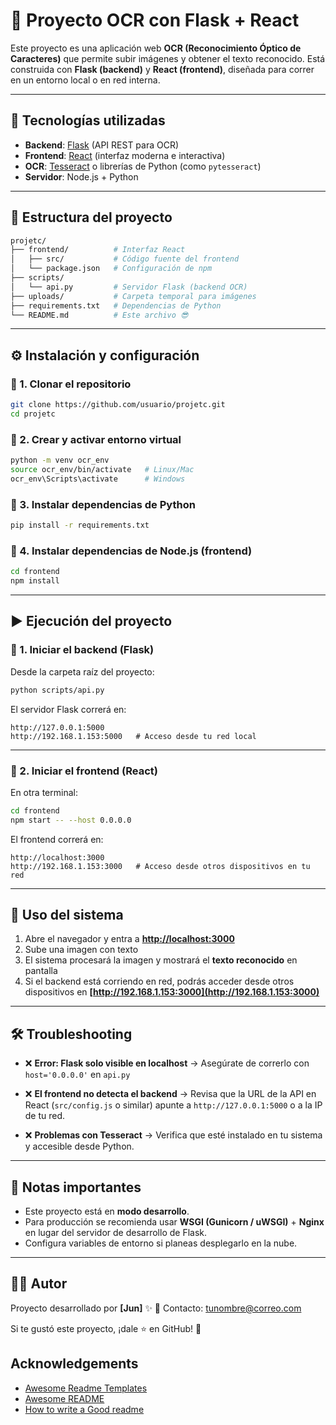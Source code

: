 # 📖 Proyecto OCR con Flask + React

Este proyecto es una aplicación web **OCR (Reconocimiento Óptico de Caracteres)** que permite subir imágenes y obtener el texto reconocido.
Está construida con **Flask (backend)** y **React (frontend)**, diseñada para correr en un entorno local o en red interna.

---

## 🚀 Tecnologías utilizadas

* **Backend**: [Flask](https://flask.palletsprojects.com/) (API REST para OCR)
* **Frontend**: [React](https://reactjs.org/) (interfaz moderna e interactiva)
* **OCR**: [Tesseract](https://github.com/tesseract-ocr/tesseract) o librerías de Python (como `pytesseract`)
* **Servidor**: Node.js + Python

---

## 📂 Estructura del proyecto

```bash
projetc/
├── frontend/          # Interfaz React
│   ├── src/           # Código fuente del frontend
│   └── package.json   # Configuración de npm
├── scripts/
│   └── api.py         # Servidor Flask (backend OCR)
├── uploads/           # Carpeta temporal para imágenes
├── requirements.txt   # Dependencias de Python
└── README.md          # Este archivo 😎
```

---

## ⚙️ Instalación y configuración

### 🔹 1. Clonar el repositorio

```bash
git clone https://github.com/usuario/projetc.git
cd projetc
```

### 🔹 2. Crear y activar entorno virtual

```bash
python -m venv ocr_env
source ocr_env/bin/activate   # Linux/Mac
ocr_env\Scripts\activate      # Windows
```

### 🔹 3. Instalar dependencias de Python

```bash
pip install -r requirements.txt
```

### 🔹 4. Instalar dependencias de Node.js (frontend)

```bash
cd frontend
npm install
```

---

## ▶️ Ejecución del proyecto

### 🔹 1. Iniciar el backend (Flask)

Desde la carpeta raíz del proyecto:

```bash
python scripts/api.py
```

El servidor Flask correrá en:

```
http://127.0.0.1:5000
http://192.168.1.153:5000   # Acceso desde tu red local
```

---

### 🔹 2. Iniciar el frontend (React)

En otra terminal:

```bash
cd frontend
npm start -- --host 0.0.0.0
```

El frontend correrá en:

```
http://localhost:3000
http://192.168.1.153:3000   # Acceso desde otros dispositivos en tu red
```

---

## 📸 Uso del sistema

1. Abre el navegador y entra a **[http://localhost:3000](http://localhost:3000)**
2. Sube una imagen con texto
3. El sistema procesará la imagen y mostrará el **texto reconocido** en pantalla
4. Si el backend está corriendo en red, podrás acceder desde otros dispositivos en **[http://192.168.1.153:3000](http://192.168.1.153:3000)**

---

## 🛠️ Troubleshooting

* ❌ **Error: Flask solo visible en localhost**
  → Asegúrate de correrlo con `host='0.0.0.0'` en `api.py`

* ❌ **El frontend no detecta el backend**
  → Revisa que la URL de la API en React (`src/config.js` o similar) apunte a
  `http://127.0.0.1:5000` o a la IP de tu red.

* ❌ **Problemas con Tesseract**
  → Verifica que esté instalado en tu sistema y accesible desde Python.

---

## 📌 Notas importantes

* Este proyecto está en **modo desarrollo**.
* Para producción se recomienda usar **WSGI (Gunicorn / uWSGI)** + **Nginx** en lugar del servidor de desarrollo de Flask.
* Configura variables de entorno si planeas desplegarlo en la nube.

---

## 👨‍💻 Autor

Proyecto desarrollado por **[Jun]** ✨
📧 Contacto: [tunombre@correo.com](mailto:jjuancitop1@gmail.com)

Si te gustó este proyecto, ¡dale ⭐ en GitHub! 🚀

## Acknowledgements

 - [Awesome Readme Templates](https://awesomeopensource.com/project/elangosundar/awesome-README-templates)
 - [Awesome README](https://github.com/matiassingers/awesome-readme)
 - [How to write a Good readme](https://bulldogjob.com/news/449-how-to-write-a-good-readme-for-your-github-project)

